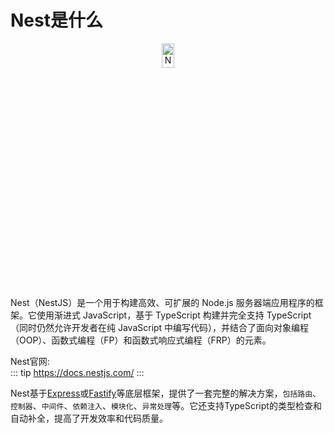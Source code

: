 # Nest是什么
<div style="text-align: center;">
    <img style="display:block;margin:auto" src="https://docs.nestjs.com/assets/logo-small-gradient.svg" alt="Nest" width="20%" height="10%">
</div>

Nest（NestJS）是一个用于构建高效、可扩展的 Node.js 服务器端应用程序的框架。它使用渐进式 JavaScript，基于 TypeScript 构建并完全支持 TypeScript（同时仍然允许开发者在纯 JavaScript 中编写代码），并结合了面向对象编程（OOP）、函数式编程（FP）和函数式响应式编程（FRP）的元素。

Nest官网:   
::: tip
https://docs.nestjs.com/
:::

Nest基于[Express](https://expressjs.com/)或[Fastify](https://fastify.dev/)等底层框架，提供了一套完整的解决方案，`包括路由`、`控制器`、`中间件`、`依赖注入`、`模块化`、`异常处理`等。它还支持TypeScript的类型检查和自动补全，提高了开发效率和代码质量。